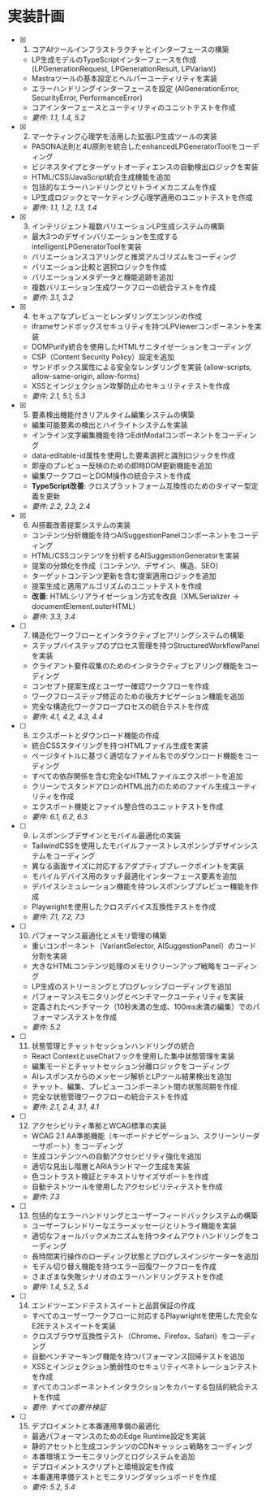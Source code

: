 # 実装計画

- [x] 1. コアAIツールインフラストラクチャとインターフェースの構築
  - LP生成モデルのTypeScriptインターフェースを作成 (LPGenerationRequest, LPGenerationResult, LPVariant)
  - Mastraツールの基本設定とヘルパーユーティリティを実装
  - エラーハンドリングインターフェースを設定 (AIGenerationError, SecurityError, PerformanceError)
  - コアインターフェースとユーティリティのユニットテストを作成
  - _要件: 1.1, 1.4, 5.2_

- [x] 2. マーケティング心理学を活用した拡張LP生成ツールの実装
  - PASONA法則と4U原則を統合したenhancedLPGeneratorToolをコーディング
  - ビジネスタイプとターゲットオーディエンスの自動検出ロジックを実装
  - HTML/CSS/JavaScript統合生成機能を追加
  - 包括的なエラーハンドリングとリトライメカニズムを作成
  - LP生成ロジックとマーケティング心理学適用のユニットテストを作成
  - _要件: 1.1, 1.2, 1.3, 1.4_

- [x] 3. インテリジェント複数バリエーションLP生成システムの構築
  - 最大3つのデザインバリエーションを生成するintelligentLPGeneratorToolを実装
  - バリエーションスコアリングと推奨アルゴリズムをコーディング
  - バリエーション比較と選択ロジックを作成
  - バリエーションメタデータと機能追跡を追加
  - 複数バリエーション生成ワークフローの統合テストを作成
  - _要件: 3.1, 3.2_

- [x] 4. セキュアなプレビューとレンダリングエンジンの作成
  - iframeサンドボックスセキュリティを持つLPViewerコンポーネントを実装
  - DOMPurify統合を使用したHTMLサニタイゼーションをコーディング
  - CSP（Content Security Policy）設定を追加
  - サンドボックス属性による安全なレンダリングを実装 (allow-scripts, allow-same-origin, allow-forms)
  - XSSとインジェクション攻撃防止のセキュリティテストを作成
  - _要件: 2.1, 5.1, 5.3_

- [x] 5. 要素検出機能付きリアルタイム編集システムの構築
  - 編集可能要素の検出とハイライトシステムを実装
  - インライン文字編集機能を持つEditModalコンポーネントをコーディング
  - data-editable-id属性を使用した要素選択と識別ロジックを作成
  - 即座のプレビュー反映のための即時DOM更新機能を追加
  - 編集ワークフローとDOM操作の統合テストを作成
  - **TypeScript改善**: クロスプラットフォーム互換性のためのタイマー型定義を更新
  - _要件: 2.2, 2.3, 2.4_

- [x] 6. AI搭載改善提案システムの実装
  - コンテンツ分析機能を持つAISuggestionPanelコンポーネントをコーディング
  - HTML/CSSコンテンツを分析するAISuggestionGeneratorを実装
  - 提案の分類化を作成（コンテンツ、デザイン、構造、SEO）
  - ターゲットコンテンツ更新を含む提案適用ロジックを追加
  - 提案生成と適用アルゴリズムのユニットテストを作成
  - **改善**: HTMLシリアライゼーション方式を改良（XMLSerializer → documentElement.outerHTML）
  - _要件: 3.3, 3.4_

- [ ] 7. 構造化ワークフローとインタラクティブヒアリングシステムの構築
  - ステップバイステップのプロセス管理を持つStructuredWorkflowPanelを実装
  - クライアント要件収集のためのインタラクティブヒアリング機能をコーディング
  - コンセプト提案生成とユーザー確認ワークフローを作成
  - ワークフローステップ修正のための後方ナビゲーション機能を追加
  - 完全な構造化ワークフロープロセスの統合テストを作成
  - _要件: 4.1, 4.2, 4.3, 4.4_

- [ ] 8. エクスポートとダウンロード機能の作成
  - 統合CSSスタイリングを持つHTMLファイル生成を実装
  - ページタイトルに基づく適切なファイル名でのダウンロード機能をコーディング
  - すべての依存関係を含む完全なHTMLファイルエクスポートを追加
  - クリーンでスタンドアロンのHTML出力のためのファイル生成ユーティリティを作成
  - エクスポート機能とファイル整合性のユニットテストを作成
  - _要件: 6.1, 6.2, 6.3_

- [ ] 9. レスポンシブデザインとモバイル最適化の実装
  - TailwindCSSを使用したモバイルファーストレスポンシブデザインシステムをコーディング
  - 異なる画面サイズに対応するアダプティブブレークポイントを実装
  - モバイルデバイス用のタッチ最適化インターフェース要素を追加
  - デバイスシミュレーション機能を持つレスポンシブプレビュー機能を作成
  - Playwrightを使用したクロスデバイス互換性テストを作成
  - _要件: 7.1, 7.2, 7.3_

- [ ] 10. パフォーマンス最適化とメモリ管理の構築
  - 重いコンポーネント（VariantSelector, AISuggestionPanel）のコード分割を実装
  - 大きなHTMLコンテンツ処理のメモリクリーンアップ戦略をコーディング
  - LP生成のストリーミングとプログレッシブローディングを追加
  - パフォーマンスモニタリングとベンチマークユーティリティを実装
  - 定義されたベンチマーク（10秒未満の生成、100ms未満の編集）でのパフォーマンステストを作成
  - _要件: 5.2_

- [ ] 11. 状態管理とチャットセッションハンドリングの統合
  - React ContextとuseChatフックを使用した集中状態管理を実装
  - 編集モードとチャットセッション分離ロジックをコーディング
  - AIレスポンスからのメッセージ解析とLPツール結果検出を追加
  - チャット、編集、プレビューコンポーネント間の状態同期を作成
  - 完全な状態管理ワークフローの統合テストを作成
  - _要件: 2.1, 2.4, 3.1, 4.1_

- [ ] 12. アクセシビリティ準拠とWCAG標準の実装
  - WCAG 2.1 AA準拠機能（キーボードナビゲーション、スクリーンリーダーサポート）をコーディング
  - 生成コンテンツへの自動アクセシビリティ強化を追加
  - 適切な見出し階層とARIAランドマーク生成を実装
  - 色コントラスト検証とテキストリサイズサポートを作成
  - 自動テストツールを使用したアクセシビリティテストを作成
  - _要件: 7.3_

- [ ] 13. 包括的なエラーハンドリングとユーザーフィードバックシステムの構築
  - ユーザーフレンドリーなエラーメッセージとリトライ機能を実装
  - 適切なフォールバックメカニズムを持つタイムアウトハンドリングをコーディング
  - 長時間実行操作のローディング状態とプログレスインジケーターを追加
  - モデル切り替え機能を持つエラー回復ワークフローを作成
  - さまざまな失敗シナリオのエラーハンドリングテストを作成
  - _要件: 1.4, 5.2, 5.4_

- [ ] 14. エンドツーエンドテストスイートと品質保証の作成
  - すべてのユーザーワークフローに対応するPlaywrightを使用した完全なE2Eテストスイートを実装
  - クロスブラウザ互換性テスト（Chrome、Firefox、Safari）をコーディング
  - 自動ベンチマーキング機能を持つパフォーマンス回帰テストを追加
  - XSSとインジェクション脆弱性のセキュリティペネトレーションテストを作成
  - すべてのコンポーネントインタラクションをカバーする包括的統合テストを作成
  - _要件: すべての要件検証_

- [ ] 15. デプロイメントと本番運用準備の最適化
  - 最適パフォーマンスのためのEdge Runtime設定を実装
  - 静的アセットと生成コンテンツのCDNキャッシュ戦略をコーディング
  - 本番環境エラーモニタリングとログシステムを追加
  - デプロイメントスクリプトと環境設定を作成
  - 本番運用準備テストとモニタリングダッシュボードを作成
  - _要件: 5.2, 5.4_
